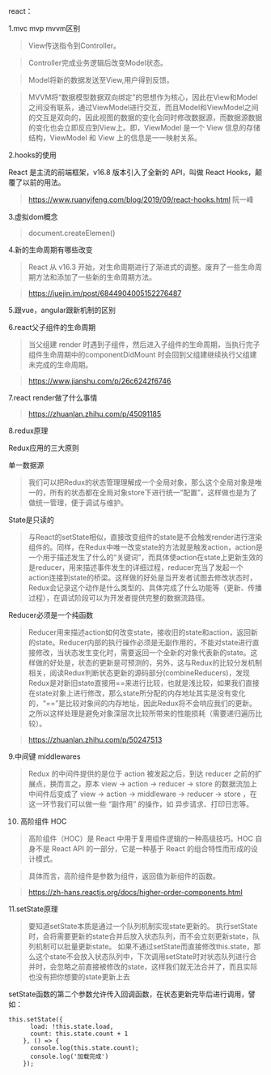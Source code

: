 react：

1.mvc  mvp  mvvm区别

>View传送指令到Controller。

>Controller完成业务逻辑后改变Model状态。

>Model将新的数据发送至View,用户得到反馈。

>MVVM将“数据模型数据双向绑定”的思想作为核心，因此在View和Model之间没有联系，通过ViewModel进行交互，而且Model和ViewModel之间的交互是双向的，因此视图的数据的变化会同时修改数据源，而数据源数据的变化也会立即反应到View上。即，ViewModel 是一个 View 信息的存储结构，ViewModel 和 View 上的信息是一一映射关系。

2.hooks的使用

React 是主流的前端框架，v16.8 版本引入了全新的 API，叫做 React Hooks，颠覆了以前的用法。

>https://www.ruanyifeng.com/blog/2019/09/react-hooks.html 阮一峰

3.虚拟dom概念
>document.createElemen()

4.新的生命周期有哪些改变
>React 从 v16.3 开始，对生命周期进行了渐进式的调整。废弃了一些生命周期方法和添加了一些新的生命周期方法。

>https://juejin.im/post/6844904005152276487

5.跟vue，angular跟新机制的区别

6.react父子组件的生命周期
>当父组建 render 时遇到子组件，然后进入子组件的生命周期，当执行完子组件生命周期中的componentDidMount 时会回到父组建继续执行父组建未完成的生命周期。

>https://www.jianshu.com/p/26c6242f6746

7.react render做了什么事情

>https://zhuanlan.zhihu.com/p/45091185

8.redux原理 

Redux应用的三大原则

单一数据源
>我们可以把Redux的状态管理理解成一个全局对象，那么这个全局对象是唯一的，所有的状态都在全局对象store下进行统一”配置”，这样做也是为了做统一管理，便于调试与维护。

State是只读的
>与React的setState相似，直接改变组件的state是不会触发render进行渲染组件的。同样，在Redux中唯一改变state的方法就是触发action，action是一个用于描述发生了什么的“关键词”，而具体使action在state上更新生效的是reducer，用来描述事件发生的详细过程，reducer充当了发起一个action连接到state的桥梁。这样做的好处是当开发者试图去修改状态时，Redux会记录这个动作是什么类型的、具体完成了什么功能等（更新、传播过程），在调试阶段可以为开发者提供完整的数据流路径。

Reducer必须是一个纯函数
>Reducer用来描述action如何改变state，接收旧的state和action，返回新的state。Reducer内部的执行操作必须是无副作用的，不能对state进行直接修改，当状态发生变化时，需要返回一个全新的对象代表新的state。这样做的好处是，状态的更新是可预测的，另外，这与Redux的比较分发机制相关，阅读Redux判断状态更新的源码部分(combineReducers)，发现Redux是对新旧state直接用==来进行比较，也就是浅比较，如果我们直接在state对象上进行修改，那么state所分配的内存地址其实是没有变化的，“==”是比较对象间的内存地址，因此Redux将不会响应我们的更新。之所以这样处理是避免对象深层次比较所带来的性能损耗（需要递归遍历比较）。 

>https://zhuanlan.zhihu.com/p/50247513

9.中间键 middlewares 
>Redux 的中间件提供的是位于 action 被发起之后，到达 reducer 之前的扩展点，换而言之，原本 view -> action -> reducer -> store 的数据流加上中间件后变成了 view -> action -> middleware -> reducer -> store ，在这一环节我们可以做一些 “副作用” 的操作，如 异步请求、打印日志等。


10. 高阶组件  HOC
>高阶组件（HOC）是 React 中用于复用组件逻辑的一种高级技巧。HOC 自身不是 React API 的一部分，它是一种基于 React 的组合特性而形成的设计模式。

>具体而言，高阶组件是参数为组件，返回值为新组件的函数。

>https://zh-hans.reactjs.org/docs/higher-order-components.html

11.setState原理
>要知道setState本质是通过一个队列机制实现state更新的。 执行setState时，会将需要更新的state合并后放入状态队列，而不会立刻更新state，队列机制可以批量更新state。
>如果不通过setState而直接修改this.state，那么这个state不会放入状态队列中，下次调用setState时对状态队列进行合并时，会忽略之前直接被修改的state，这样我们就无法合并了，而且实际也没有把你想要的state更新上去
 

setState函数的第二个参数允许传入回调函数，在状态更新完毕后进行调用，譬如：
```
this.setState({
      load: !this.state.load,
      count: this.state.count + 1
    }, () => {
      console.log(this.state.count);
      console.log('加载完成')
    });
```
   
